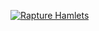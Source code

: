 [![Rapture Hamlets](http://jccarius.art/%C5%92/DD/RaptureHamlets.png)](http://jccarius.art/%C5%92/DD/RaptureHamlets.png)

